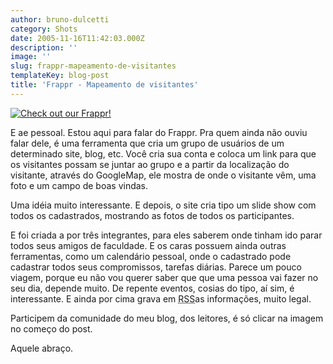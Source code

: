 ```yaml
---
author: bruno-dulcetti
category: Shots
date: 2005-11-16T11:42:03.000Z
description: ''
image: ''
slug: frappr-mapeamento-de-visitantes
templateKey: blog-post
title: 'Frappr - Mapeamento de visitantes'
---
```


[![Check out our Frappr!](http://www.frappr.com/i/frapper_sticker.gif)](http://www.frappr.com/brunodulcetti 'Check out our Frappr!')

E ae pessoal. Estou aqui para falar do Frappr. Pra quem ainda não ouviu falar dele, é uma ferramenta que cria um grupo de usuários de um determinado site, blog, etc. Você cria sua conta e coloca um link para que os visitantes possam se juntar ao grupo e a partir da localização do visitante, através do GoogleMap, ele mostra de onde o visitante vêm, uma foto e um campo de boas vindas.

Uma idéia muito interessante. E depois, o site cria tipo um slide show com todos os cadastrados, mostrando as fotos de todos os participantes.

E foi criada a por três integrantes, para eles saberem onde tinham ido parar todos seus amigos de faculdade. E os caras possuem ainda outras ferramentas, como um calendário pessoal, onde o cadastrado pode cadastrar todos seus compromissos, tarefas diárias. Parece um pouco viagem, porque eu não vou querer saber que que uma pessoa vai fazer no seu dia, depende muito. De repente eventos, cosias do tipo, aí sim, é interessante. E ainda por cima grava em <acronym title="Rich Site Sumary">RSS</acronym>as informações, muito legal.

Participem da comunidade do meu blog, dos leitores, é só clicar na imagem no começo do post.

Aquele abraço.
